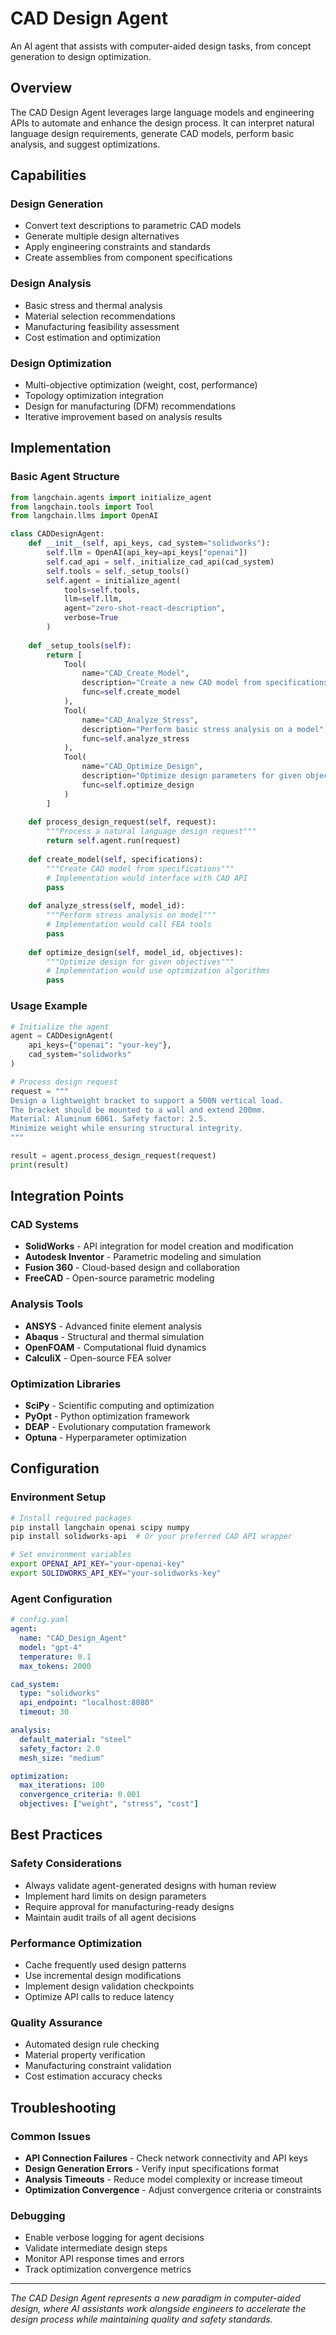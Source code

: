 # CAD Design Agent

An AI agent that assists with computer-aided design tasks, from concept generation to design optimization.

## Overview

The CAD Design Agent leverages large language models and engineering APIs to automate and enhance the design process. It can interpret natural language design requirements, generate CAD models, perform basic analysis, and suggest optimizations.

## Capabilities

### Design Generation
- Convert text descriptions to parametric CAD models
- Generate multiple design alternatives
- Apply engineering constraints and standards
- Create assemblies from component specifications

### Design Analysis
- Basic stress and thermal analysis
- Material selection recommendations
- Manufacturing feasibility assessment
- Cost estimation and optimization

### Design Optimization
- Multi-objective optimization (weight, cost, performance)
- Topology optimization integration
- Design for manufacturing (DFM) recommendations
- Iterative improvement based on analysis results

## Implementation

### Basic Agent Structure
```python
from langchain.agents import initialize_agent
from langchain.tools import Tool
from langchain.llms import OpenAI

class CADDesignAgent:
    def __init__(self, api_keys, cad_system="solidworks"):
        self.llm = OpenAI(api_key=api_keys["openai"])
        self.cad_api = self._initialize_cad_api(cad_system)
        self.tools = self._setup_tools()
        self.agent = initialize_agent(
            tools=self.tools,
            llm=self.llm,
            agent="zero-shot-react-description",
            verbose=True
        )
    
    def _setup_tools(self):
        return [
            Tool(
                name="CAD_Create_Model",
                description="Create a new CAD model from specifications",
                func=self.create_model
            ),
            Tool(
                name="CAD_Analyze_Stress",
                description="Perform basic stress analysis on a model",
                func=self.analyze_stress
            ),
            Tool(
                name="CAD_Optimize_Design",
                description="Optimize design parameters for given objectives",
                func=self.optimize_design
            )
        ]
    
    def process_design_request(self, request):
        """Process a natural language design request"""
        return self.agent.run(request)
    
    def create_model(self, specifications):
        """Create CAD model from specifications"""
        # Implementation would interface with CAD API
        pass
    
    def analyze_stress(self, model_id):
        """Perform stress analysis on model"""
        # Implementation would call FEA tools
        pass
    
    def optimize_design(self, model_id, objectives):
        """Optimize design for given objectives"""
        # Implementation would use optimization algorithms
        pass
```

### Usage Example
```python
# Initialize the agent
agent = CADDesignAgent(
    api_keys={"openai": "your-key"},
    cad_system="solidworks"
)

# Process design request
request = """
Design a lightweight bracket to support a 500N vertical load.
The bracket should be mounted to a wall and extend 200mm.
Material: Aluminum 6061. Safety factor: 2.5.
Minimize weight while ensuring structural integrity.
"""

result = agent.process_design_request(request)
print(result)
```

## Integration Points

### CAD Systems
- **SolidWorks** - API integration for model creation and modification
- **Autodesk Inventor** - Parametric modeling and simulation
- **Fusion 360** - Cloud-based design and collaboration
- **FreeCAD** - Open-source parametric modeling

### Analysis Tools
- **ANSYS** - Advanced finite element analysis
- **Abaqus** - Structural and thermal simulation
- **OpenFOAM** - Computational fluid dynamics
- **CalculiX** - Open-source FEA solver

### Optimization Libraries
- **SciPy** - Scientific computing and optimization
- **PyOpt** - Python optimization framework
- **DEAP** - Evolutionary computation framework
- **Optuna** - Hyperparameter optimization

## Configuration

### Environment Setup
```bash
# Install required packages
pip install langchain openai scipy numpy
pip install solidworks-api  # Or your preferred CAD API wrapper

# Set environment variables
export OPENAI_API_KEY="your-openai-key"
export SOLIDWORKS_API_KEY="your-solidworks-key"
```

### Agent Configuration
```yaml
# config.yaml
agent:
  name: "CAD_Design_Agent"
  model: "gpt-4"
  temperature: 0.1
  max_tokens: 2000

cad_system:
  type: "solidworks"
  api_endpoint: "localhost:8080"
  timeout: 30

analysis:
  default_material: "steel"
  safety_factor: 2.0
  mesh_size: "medium"

optimization:
  max_iterations: 100
  convergence_criteria: 0.001
  objectives: ["weight", "stress", "cost"]
```

## Best Practices

### Safety Considerations
- Always validate agent-generated designs with human review
- Implement hard limits on design parameters
- Require approval for manufacturing-ready designs
- Maintain audit trails of all agent decisions

### Performance Optimization
- Cache frequently used design patterns
- Use incremental design modifications
- Implement design validation checkpoints
- Optimize API calls to reduce latency

### Quality Assurance
- Automated design rule checking
- Material property verification
- Manufacturing constraint validation
- Cost estimation accuracy checks

## Troubleshooting

### Common Issues
- **API Connection Failures** - Check network connectivity and API keys
- **Design Generation Errors** - Verify input specifications format
- **Analysis Timeouts** - Reduce model complexity or increase timeout
- **Optimization Convergence** - Adjust convergence criteria or constraints

### Debugging
- Enable verbose logging for agent decisions
- Validate intermediate design steps
- Monitor API response times and errors
- Track optimization convergence metrics

---

*The CAD Design Agent represents a new paradigm in computer-aided design, where AI assistants work alongside engineers to accelerate the design process while maintaining quality and safety standards.*
